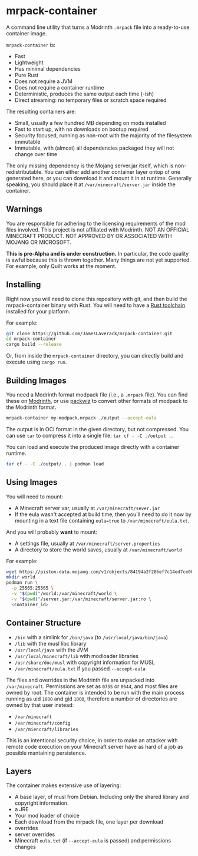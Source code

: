 # mrpack-container

A command line utility that turns a Modrinth `.mrpack` file into a ready-to-use container image.

`mrpack-container` is:
- Fast
- Lightweight
- Has minimal dependencies
- Pure Rust
- Does not require a JVM
- Does not require a container runtime
- Deterministic, produces the same output each time (-ish) 
- Direct streaming: no temporary files or scratch space required

The resulting containers are:
- Small, usually a few hundred MB depending on mods installed
- Fast to start up, with no downloads on bootup required
- Security focused, running as non-root with the majority of the filesystem immutable
- Immutable, with (almost) all dependencies packaged they will not change over time  

The only missing dependency is the Mojang server.jar itself, which is non-redistributable.
You can either add another container layer ontop of one generated here, or you can download it and mount it in at runtime.
Generally speaking, you should place it at `/var/minecraft/server.jar` inside the container.

## Warnings

You are responsible for adhering to the licensing requirements of the mod files involved.
This project is not affiliated with Modrinth.
NOT AN OFFICIAL MINECRAFT PRODUCT. NOT APPROVED BY OR ASSOCIATED WITH MOJANG OR MICROSOFT.

**This is pre-Alpha and is under construction.**
In particular, the code quality is awful because this is thrown together.
Many things are not yet supported. For example, only Quilt works at the moment.

## Installing

Right now you will need to clone this repository with git, and then build the mrpack-container binary with Rust.
You will need to have a [Rust toolchain](https://www.rust-lang.org/tools/install) installed for your platform.

For example:
```bash
git clone https://github.com/JamesLaverack/mrpack-container.git
cd mrpack-container
cargo build --release
```

Or, from inside the `mrpack-container` directory, you can directly build and execute using `cargo run`. 

## Building Images

You need a Modrinth format modpack file (i.e., a `.mrpack` file).
You can find these on [Modrinth](https://modrinth.com/modpacks), or use [packwiz](https://packwiz.infra.link/) to convert other formats of modpack to the Modrinth format.

```bash
mrpack-container my-modpack.mrpack ./output --accept-eula
```

The output is in OCI format in the given directory, but not compressed. You can use `tar` to compress it into a single file: `tar cf - -C ./output .`.

You can load and execute the produced image directly with a container runtime.
```bash
tar cf - -C ./output/ . | podman load
```

## Using Images

You will need to mount:
- A Minecraft server var, usually at `/var/minecraft/sever.jar`
- If the eula wasn't accepted at build time, then you'll need to do it now by mounting in a text file containing `eula=true` to `/var/minecraft/eula.txt`.

And you will probably **want** to mount:
- A settings file, usually at `/var/minecraft/server.properties`
- A directory to store the world saves, usually at `/var/minecraft/world`

For example:
```bash
wget https://piston-data.mojang.com/v1/objects/84194a2f286ef7c14ed7ce0090dba59902951553/server.jar
mkdir world
podman run \
  -p 25565:25565 \
  -v "$(pwd)"/world:/var/minecraft/world \
  -v "$(pwd)"/server.jar:/var/minecraft/server.jar:ro \
  <container_id>
```

## Container Structure

- `/bin` with a simlink for `/bin/java` (to `/usr/local/java/bin/java`)
- `/lib` with the musl libc library
- `/usr/local/java` with the JVM
- `/usr/local/minecraft/lib` with modloader libraries
- `/usr/share/doc/musl` with copyright information for MUSL
- `/var/minecraft/eula.txt` if you passed `--accept-eula`

The files and overrides in the Modrinth file are unpacked into `/var/minecraft`.
Permissions are set as `0755` or `0644`, and most files are owned by root.
The container is intended to be run with the main process running as uid `1000` and gid `1000`, therefore a number of directories are owned by that user instead:
- `/var/minecraft`
- `/var/minecraft/config`
- `/var/miencraft/libraries`

This is an intentional security choice, in order to make an attacker with remote code execution on your Minecraft server have as hard of a job as possible mantaining persistence.

## Layers

The container makes extensive use of layering:

- A base layer, of musl from Debian. Including only the shared library and copyright information.
- a JRE
- Your mod loader of choice
- Each download from the mrpack file, one layer per download 
- overrides
- server overrides
- Minecraft `eula.txt` (if `--accept-eula` is passed) and permissions changes
